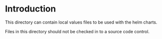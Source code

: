 # Introduction

This directory can contain local values files to be used with the helm charts.

Files in this directory should not be checked in to a source code control.
